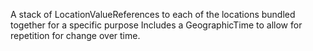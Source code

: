 A stack of LocationValueReferences to each of the locations bundled together for a specific purpose Includes a GeographicTime to allow for repetition for change over time.